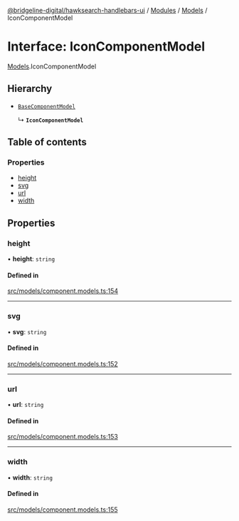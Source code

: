 [@bridgeline-digital/hawksearch-handlebars-ui](../README.md) / [Modules](../modules.md) / [Models](../modules/Models.md) / IconComponentModel

# Interface: IconComponentModel

[Models](../modules/Models.md).IconComponentModel

## Hierarchy

- [`BaseComponentModel`](Models.BaseComponentModel.md)

  ↳ **`IconComponentModel`**

## Table of contents

### Properties

- [height](Models.IconComponentModel.md#height)
- [svg](Models.IconComponentModel.md#svg)
- [url](Models.IconComponentModel.md#url)
- [width](Models.IconComponentModel.md#width)

## Properties

### height

• **height**: `string`

#### Defined in

[src/models/component.models.ts:154](https://bitbucket.org/bridgelinedigital/frontend-handlebars-ui/src/db3ebfe/src/models/component.models.ts#lines-154)

___

### svg

• **svg**: `string`

#### Defined in

[src/models/component.models.ts:152](https://bitbucket.org/bridgelinedigital/frontend-handlebars-ui/src/db3ebfe/src/models/component.models.ts#lines-152)

___

### url

• **url**: `string`

#### Defined in

[src/models/component.models.ts:153](https://bitbucket.org/bridgelinedigital/frontend-handlebars-ui/src/db3ebfe/src/models/component.models.ts#lines-153)

___

### width

• **width**: `string`

#### Defined in

[src/models/component.models.ts:155](https://bitbucket.org/bridgelinedigital/frontend-handlebars-ui/src/db3ebfe/src/models/component.models.ts#lines-155)
